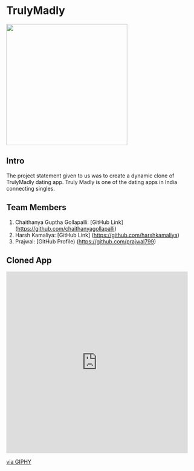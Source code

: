 # TrulyMadly

<img src="https://www.nextbigbrand.in/wp-content/uploads/2020/02/logo.png" width="320">

## Intro

The project statement given to us was to create a dynamic clone of TrulyMadly dating app.
Truly Madly is one of the dating apps in India connecting singles.

## Team Members

1) Chaithanya Guptha Gollapalli: [GitHub Link] (https://github.com/chaithanyagollapalli)
2) Harsh Kamaliya: [GitHub Link] (https://github.com/harshkamaliya)
3) Prajwal: [GitHub Profile) (https://github.com/prajwal799)

## Cloned App

<iframe src="https://giphy.com/embed/Xvik9fIBTKTyG0sm6I" width="480" height="480" frameBorder="0" class="giphy-embed" allowFullScreen></iframe><p><a href="https://giphy.com/gifs/Xvik9fIBTKTyG0sm6I">via GIPHY</a></p>

